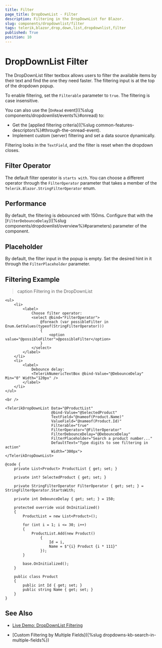 ```yaml
---
title: Filter
page_title: DropDownList - Filter
description: Filtering in the DropDownList for Blazor.
slug: components/dropdownlist/filter
tags: telerik,blazor,drop,down,list,dropdownlist,filter
published: True
position: 10
---
```


# DropDownList Filter

The DropDownList filter textbox allows users to filter the available items by their text and find the one they need faster. The filtering input is at the top of the dropdown popup.

To enable filtering, set the `Filterable` parameter to `true`. The filtering is case insensitive.

You can also use the [`OnRead` event]({%slug components/dropdownlist/events%}#onread) to:
* Get the [applied filtering criteria]({%slug common-features-descriptors%}#through-the-onread-event).
* Implement custom (server) filtering and set a data source dynamically.

Filtering looks in the `TextField`, and the filter is reset when the dropdown closes.

## Filter Operator

The default filter operator is `starts with`. You can choose a different operator through the `FilterOperator` parameter that takes a member of the `Telerik.Blazor.StringFilterOperator` enum.

## Performance

By default, the filtering is debounced with 150ms. Configure that with the [`FilterDebounceDelay`]({%slug components/dropdownlist/overview%}#parameters) parameter of the component.

## Placeholder

By default, the filter input in the popup is empty. Set the desired hint in it through the `FilterPlaceholder` parameter.

## Filtering Example

>caption Filtering in the DropDownList

````CSHTML
<ul>
    <li>
        <label>
            Choose filter operator:
            <select @bind="FilterOperator">
                @foreach (var possibleFilter in Enum.GetValues(typeof(StringFilterOperator)))
                {
                    <option value="@possibleFilter">@possibleFilter</option>
                }
            </select>
        </label>
    </li>
    <li>
        <label>
            Debounce delay:
            <TelerikNumericTextBox @bind-Value="@DebounceDelay" Min="0" Width="120px" />
        </label>
    </li>
</ul>

<br />

<TelerikDropDownList Data="@ProductList"
                     @bind-Value="@SelectedProduct"
                     TextField="@nameof(Product.Name)"
                     ValueField="@nameof(Product.Id)"
                     Filterable="true"
                     FilterOperator="@FilterOperator"
                     FilterDebounceDelay="@DebounceDelay"
                     FilterPlaceholder="Search a product number..."
                     DefaultText="Type digits to see filtering in action"
                     Width="300px">
</TelerikDropDownList>

@code {
    private List<Product> ProductList { get; set; }

    private int? SelectedProduct { get; set; }

    private StringFilterOperator FilterOperator { get; set; } = StringFilterOperator.StartsWith;

    private int DebounceDelay { get; set; } = 150;

    protected override void OnInitialized()
    {
        ProductList = new List<Product>();

        for (int i = 1; i <= 30; i++)
        {
            ProductList.Add(new Product()
                {
                    Id = i,
                    Name = $"{i} Product {i * 111}"
                });
        }

        base.OnInitialized();
    }

    public class Product
    {
        public int Id { get; set; }
        public string Name { get; set; }
    }
}
````

## See Also

* [Live Demo: DropDownList Filtering](https://demos.telerik.com/blazor-ui/dropdownlist/filtering)

* [Custom Filtering by Multiple Fields]({%slug dropdowns-kb-search-in-multiple-fields%})
